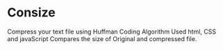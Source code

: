 # Consize
Compress your text file using Huffman Coding Algorithm
Used html, CSS and javaScript
Compares the size of Original and compressed file.